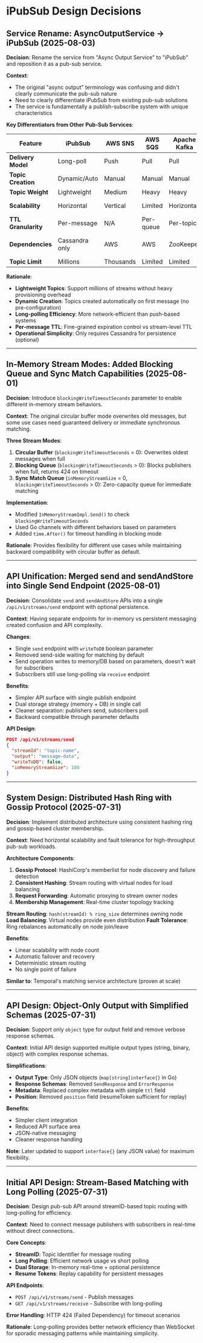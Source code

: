 # iPubSub Design Decisions

## Service Rename: AsyncOutputService → iPubSub (2025-08-03)

**Decision**: Rename the service from "Async Output Service" to "iPubSub" and reposition it as a pub-sub service.

**Context**: 
- The original "async output" terminology was confusing and didn't clearly communicate the pub-sub nature
- Need to clearly differentiate iPubSub from existing pub-sub solutions
- The service is fundamentally a publish-subscribe system with unique characteristics

**Key Differentiators from Other Pub-Sub Services**:

| Feature | iPubSub | AWS SNS | AWS SQS | Apache Kafka | Redis Pub/Sub | Apache Pulsar |
|---------|---------|---------|---------|--------------|---------------|---------------|
| **Delivery Model** | Long-poll | Push | Pull | Pull | Push | Pull |
| **Topic Creation** | Dynamic/Auto | Manual | Manual | Manual | Dynamic | Manual |
| **Topic Weight** | Lightweight | Medium | Heavy | Heavy | Lightweight | Heavy |
| **Scalability** | Horizontal | Vertical | Limited | Horizontal | Memory-limited | Horizontal |
| **TTL Granularity** | Per-message | N/A | Per-queue | Per-topic | N/A | Per-stream |
| **Dependencies** | Cassandra only | AWS | AWS | ZooKeeper | Redis | BookKeeper + ZooKeeper |
| **Topic Limit** | Millions | Thousands | Limited | Limited | Unlimited | Thousands |

**Rationale**:
- **Lightweight Topics**: Support millions of streams without heavy provisioning overhead
- **Dynamic Creation**: Topics created automatically on first message (no pre-configuration)
- **Long-polling Efficiency**: More network-efficient than push-based systems
- **Per-message TTL**: Fine-grained expiration control vs stream-level TTL
- **Operational Simplicity**: Only requires Cassandra for persistence (optional)

---

## In-Memory Stream Modes: Added Blocking Queue and Sync Match Capabilities (2025-08-01)

**Decision**: Introduce `blockingWriteTimeoutSeconds` parameter to enable different in-memory stream behaviors.

**Context**: The original circular buffer mode overwrites old messages, but some use cases need guaranteed delivery or immediate synchronous matching.

**Three Stream Modes**:
1. **Circular Buffer** (`blockingWriteTimeoutSeconds` = 0): Overwrites oldest messages when full
2. **Blocking Queue** (`blockingWriteTimeoutSeconds` > 0): Blocks publishers when full, returns 424 on timeout
3. **Sync Match Queue** (`inMemoryStreamSize` = 0, `blockingWriteTimeoutSeconds` > 0): Zero-capacity queue for immediate matching

**Implementation**: 
- Modified `InMemoryStreamImpl.Send()` to check `blockingWriteTimeoutSeconds`
- Used Go channels with different behaviors based on parameters
- Added `time.After()` for timeout handling in blocking mode

**Rationale**: Provides flexibility for different use cases while maintaining backward compatibility with circular buffer as default.

---

## API Unification: Merged send and sendAndStore into Single Send Endpoint (2025-08-01)

**Decision**: Consolidate `send` and `sendAndStore` APIs into a single `/api/v1/streams/send` endpoint with optional persistence.

**Context**: Having separate endpoints for in-memory vs persistent messaging created confusion and API complexity.

**Changes**:
- Single `send` endpoint with `writeToDB` boolean parameter
- Removed send-side waiting for matching by default
- Send operation writes to memory/DB based on parameters, doesn't wait for subscribers
- Subscribers still use long-polling via `receive` endpoint

**Benefits**:
- Simpler API surface with single publish endpoint
- Dual storage strategy (memory + DB) in single call
- Cleaner separation: publishers send, subscribers poll
- Backward compatible through parameter defaults

**API Design**:
```json
POST /api/v1/streams/send
{
  "streamId": "topic-name",
  "output": "message-data", 
  "writeToDB": false,
  "inMemoryStreamSize": 100
}
```

---

## System Design: Distributed Hash Ring with Gossip Protocol (2025-07-31)

**Decision**: Implement distributed architecture using consistent hashing ring and gossip-based cluster membership.

**Context**: Need horizontal scalability and fault tolerance for high-throughput pub-sub workloads.

**Architecture Components**:
1. **Gossip Protocol**: HashiCorp's memberlist for node discovery and failure detection
2. **Consistent Hashing**: Stream routing with virtual nodes for load balancing  
3. **Request Forwarding**: Automatic proxying to stream owner nodes
4. **Membership Management**: Real-time cluster topology tracking

**Stream Routing**: `hash(streamId) % ring_size` determines owning node
**Load Balancing**: Virtual nodes provide even distribution
**Fault Tolerance**: Ring rebalances automatically on node join/leave

**Benefits**:
- Linear scalability with node count
- Automatic failover and recovery
- Deterministic stream routing
- No single point of failure

**Similar to**: Temporal's matching service architecture (proven at scale)

---

## API Design: Object-Only Output with Simplified Schemas (2025-07-31)

**Decision**: Support only `object` type for output field and remove verbose response schemas.

**Context**: Initial API design supported multiple output types (string, binary, object) with complex response schemas.

**Simplifications**:
- **Output Type**: Only JSON objects (`map[string]interface{}` in Go)
- **Response Schemas**: Removed `SendResponse` and `ErrorResponse` 
- **Metadata**: Replaced complex metadata with simple `ttl` field
- **Position**: Removed `position` field (resumeToken sufficient for replay)

**Benefits**:
- Simpler client integration
- Reduced API surface area  
- JSON-native messaging
- Cleaner response handling

**Note**: Later updated to support `interface{}` (any JSON value) for maximum flexibility.

---

## Initial API Design: Stream-Based Matching with Long Polling (2025-07-31)

**Decision**: Design pub-sub API around streamID-based topic routing with long-polling for efficiency.

**Context**: Need to connect message publishers with subscribers in real-time without direct connections.

**Core Concepts**:
- **StreamID**: Topic identifier for message routing
- **Long Polling**: Efficient network usage vs short polling
- **Dual Storage**: In-memory real-time + optional persistence
- **Resume Tokens**: Replay capability for persistent messages

**API Endpoints**:
- `POST /api/v1/streams/send` - Publish messages
- `GET /api/v1/streams/receive` - Subscribe with long-polling

**Error Handling**: HTTP 424 (Failed Dependency) for timeout scenarios

**Rationale**: Long-polling provides better network efficiency than WebSocket for sporadic messaging patterns while maintaining simplicity. 